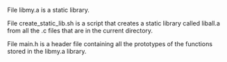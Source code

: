File libmy.a  is a static library.

File create_static_lib.sh is a script that creates a static library called liball.a from all the .c files that are in the current directory.

File main.h is a header file containing all the prototypes of the functions stored in the libmy.a  library.
